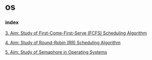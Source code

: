 # os

### index

  [3. Aim: Study of First-Come-First-Serve (FCFS) Scheduling Algorithm](https://github.com/NEWBIENOOB-0/compcodes/blob/main/dse/sem4/os/3.fcfs.md)

  [4. Aim: Study of Round-Robin (RR) Scheduling Algorithm](https://github.com/NEWBIENOOB-0/compcodes/blob/main/dse/sem4/os/4.rr.md)

  [5. Aim: Study of Semaphore in Operating Systems](https://github.com/NEWBIENOOB-0/compcodes/blob/main/dse/sem4/os/5.Semaphore.md)
